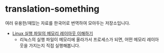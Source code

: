# translation-something
 
여러 유용한/재밌는 자료를 한국어로 번역하여 모아두는 저장소입니다.

- [Linux 실행 파일의 메모리 레이아웃 이해하기](./Linux%20실행%20파일의%20메모리%20레이아웃%20이해하기.md)
    - 리눅스의 실행 파일이 메모리에 올라가서 프로세스가 되면, 어떤 메모리 레이아웃을 가지는지 직접 실행해봅니다.
